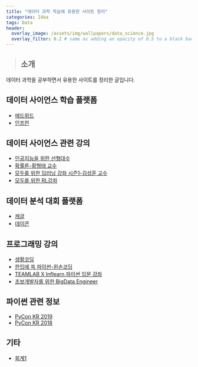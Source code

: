 ```yaml
---
title: "데이터 과학 학습에 유용한 사이트 정리"
categories: Idea
tags: Data
header:
  overlay_image: /assets/img/wallpapers/data_science.jpg
  overlay_filter: 0.2 # same as adding an opacity of 0.5 to a black background
---
```


> ## 소개

데이터 과학을 공부하면서 유용한 사이트를 정리한 글입니다.


## 데이터 사이언스 학습 플랫폼

- [에드위드](https://www.edwith.org/)
- [인프런](https://www.inflearn.com/)


## 데이터 사이언스 관련 강의

- [인공지능을 위한 선형대수](https://www.edwith.org/linearalgebra4ai/joinLectures/14072)
- [확률론-황형태 교수](http://www.kocw.net/home/search/kemView.do?kemId=422509)
- [모두를 위한 딥러닝 강좌 시즌1-김성훈 교수](https://www.youtube.com/playlist?list=PLlMkM4tgfjnLSOjrEJN31gZATbcj_MpUm)
- [모두를 위한 RL강좌](https://www.youtube.com/playlist?list=PLlMkM4tgfjnKsCWav-Z2F-MMFRx-2gMGG)


## 데이터 분석 대회 플랫폼

- [캐글](https://www.kaggle.com)
- [데이콘](https://dacon.io/)


## 프로그래밍 강의

- [생활코딩](https://opentutorials.org/course/1)
- [한입에 쏙 파이썬-왼손코딩](https://www.youtube.com/playlist?list=PLGPF8gvWLYyontH0PECIUFFUdvATXWQEL)
- [TEAMLAB X Inflearn 파이썬 입문 강좌](https://www.youtube.com/playlist?list=PLBHVuYlKEkUJcXrgVu-bFx-One095BJ8I)
- [초보개발자를 위한 BigData Engineer](https://www.youtube.com/playlist?list=PLEOnZ6GeucBVvIKMSdobyB5EtXgPzrnxE)


## 파이썬 관련 정보

- [PyCon KR 2019](https://www.youtube.com/playlist?list=PLZPhyNeJvHRlECdmkJ7M8konKB0NhBfve)
- [PyCon KR 2018](https://www.youtube.com/playlist?list=PLZPhyNeJvHRmnMr5yucZ9Eu-yVhjRRsOM)


## 기타
- [회계1](https://opentutorials.org/module/3483)
